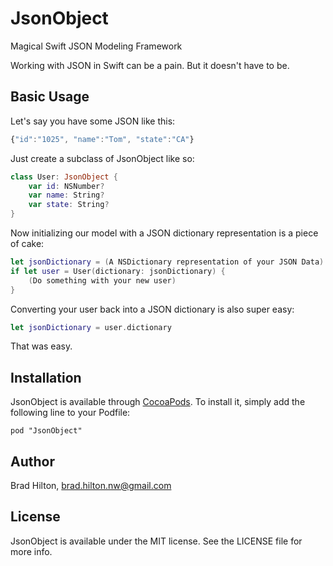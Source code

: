 # JsonObject
Magical Swift JSON Modeling Framework

Working with JSON in Swift can be a pain. But it doesn't have to be.

## Basic Usage

Let's say you have some JSON like this:

```javascript
{"id":"1025", "name":"Tom", "state":"CA"}
```

Just create a subclass of JsonObject like so:

```swift
class User: JsonObject {
    var id: NSNumber?
    var name: String?
    var state: String?
}
```

Now initializing our model with a JSON dictionary representation is a piece of cake:

```swift
let jsonDictionary = (A NSDictionary representation of your JSON Data)
if let user = User(dictionary: jsonDictionary) {
    (Do something with your new user)
}
```

Converting your user back into a JSON dictionary is also super easy:

```swift
let jsonDictionary = user.dictionary
```

That was easy.

## Installation

JsonObject is available through [CocoaPods](http://cocoapods.org). To install
it, simply add the following line to your Podfile:

    pod "JsonObject"

## Author

Brad Hilton, brad.hilton.nw@gmail.com

## License

JsonObject is available under the MIT license. See the LICENSE file for more info.

